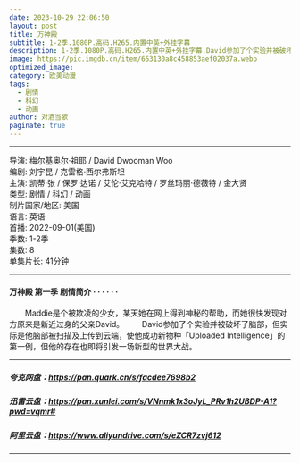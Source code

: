 ```yaml
---
date: 2023-10-29 22:06:50
layout: post
title: 万神殿
subtitle: 1-2季.1080P.高码.H265.内置中英+外挂字幕
description: 1-2季.1080P.高码.H265.内置中英+外挂字幕.David参加了个实验并被破坏了脑部，但实际是他脑部被扫描及上传到云端，使他成功新物种「Uploaded Intelligence」的第一例，但他的存在也即将引发一场新型的世界大战...
image: https://pic.imgdb.cn/item/653130a8c458853aef02037a.webp
optimized_image: 
category: 欧美动漫
tags:
  - 剧情
  - 科幻
  - 动画
author: 对酒当歌
paginate: true
---
```



---

导演: 梅尔基奥尔·祖耶 / David Dwooman Woo  
编剧: 刘宇昆 / 克雷格·西尔弗斯坦  
主演: 凯蒂·张 / 保罗·达诺 / 艾伦·艾克哈特 / 罗丝玛丽·德薇特 / 金大贤  
类型: 剧情 / 科幻 / 动画  
制片国家/地区: 美国  
语言: 英语  
首播: 2022-09-01(美国)  
季数: 1-2季  
集数: 8  
单集片长: 41分钟  

---

#### 万神殿 第一季 剧情简介 · · · · · ·

　　Maddie是个被欺凌的少女，某天她在网上得到神秘的帮助，而她很快发现对方原来是新近过身的父亲David。
　　David参加了个实验并被破坏了脑部，但实际是他脑部被扫描及上传到云端，使他成功新物种「Uploaded Intelligence」的第一例，但他的存在也即将引发一场新型的世界大战。

---

##### 夸克网盘：<https://pan.quark.cn/s/facdee7698b2>

##### 迅雷云盘：<https://pan.xunlei.com/s/VNnmk1x3oJyL_PRv1h2UBDP-A1?pwd=vqmr#>

##### 阿里云盘：<https://www.aliyundrive.com/s/eZCR7zvj612>

---
